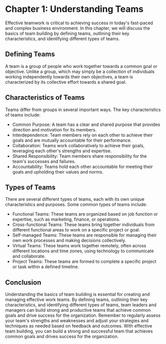 # Chapter 1: Understanding Teams

Effective teamwork is critical to achieving success in today's fast-paced and complex business environment. In this chapter, we will discuss the basics of team building by defining teams, outlining their key characteristics, and identifying different types of teams.

## Defining Teams

A team is a group of people who work together towards a common goal or objective. Unlike a group, which may simply be a collection of individuals working independently towards their own objectives, a team is characterized by its collective effort towards a shared goal.

## Characteristics of Teams

Teams differ from groups in several important ways. The key characteristics of teams include:

- Common Purpose: A team has a clear and shared purpose that provides direction and motivation for its members.
- Interdependence: Team members rely on each other to achieve their goals and are mutually accountable for their performance.
- Collaboration: Teams work collaboratively to achieve their goals, leveraging each other's strengths and expertise.
- Shared Responsibility: Team members share responsibility for the team's successes and failures.
- Accountability: Teams hold each other accountable for meeting their goals and upholding their values and norms.

## Types of Teams

There are several different types of teams, each with its own unique characteristics and purposes. Some common types of teams include:

- Functional Teams: These teams are organized based on job function or expertise, such as marketing, finance, or operations.
- Cross-functional Teams: These teams bring together individuals from different functional areas to work on a specific project or goal.
- Self-managed Teams: These teams are responsible for managing their own work processes and making decisions collectively.
- Virtual Teams: These teams work together remotely, often across different locations and time zones, using technology to communicate and collaborate.
- Project Teams: These teams are formed to complete a specific project or task within a defined timeline.

## Conclusion

Understanding the basics of team building is essential for creating and managing effective work teams. By defining teams, outlining their key characteristics, and identifying different types of teams, team leaders and managers can build strong and productive teams that achieve common goals and drive success for the organization. Remember to regularly assess your team's strengths and weaknesses and adjust your strategies and techniques as needed based on feedback and outcomes. With effective team building, you can build a strong and successful team that achieves common goals and drives success for the organization.
